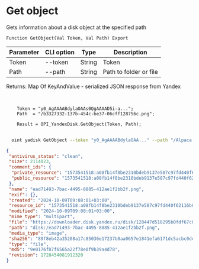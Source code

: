 ﻿---
sidebar_position: 3
---

# Get object
 Gets information about a disk object at the specified path



`Function GetObject(Val Token, Val Path) Export`

  | Parameter | CLI option | Type | Description |
  |-|-|-|-|
  | Token | --token | String | Token |
  | Path | --path | String | Path to folder or file |

  
  Returns:  Map Of KeyAndValue - serialized JSON response from Yandex

<br/>




```bsl title="Code example"
    Token = "y0_AgAAAABdylaOAAs0QgAAAAD5i-a...";
    Path  = "/b3327332-137b-454c-be37-06cff128756c.png";

    Result = OPI_YandexDisk.GetObject(Token, Path);
```



```sh title="CLI command example"
    
  oint yadisk GetObject --token "y0_AgAAAABdylaOAA..." --path "/Alpaca.png"

```

```json title="Result"
{
 "antivirus_status": "clean",
 "size": 2114023,
 "comment_ids": {
  "private_resource": "1573541518:a08fb14f8be2310bdeb9137e587c97fd440f62116b0d5b062b23309128e8ea1c",
  "public_resource": "1573541518:a08fb14f8be2310bdeb9137e587c97fd440f62116b0d5b062b23309128e8ea1c"
 },
 "name": "ead71493-7bac-4495-8885-412ae1f2bb2f.png",
 "exif": {},
 "created": "2024-10-09T09:08:01+03:00",
 "resource_id": "1573541518:a08fb14f8be2310bdeb9137e587c97fd440f62116b0d5b062b23309128e8ea1c",
 "modified": "2024-10-09T09:08:01+03:00",
 "mime_type": "multipart",
 "file": "https://downloader.disk.yandex.ru/disk/128447d518295b0fdf67c037329f3a846b7ac273d1c8c89e5e7e603994089df9/67065605/gwThwhLBKYvLhQCNnqAHij5hRQaUGDpwFbEzeIKiqA3i6iiJ6DTQ8YKof9wxzQAbxUj34HxpcU3N1SeCvBE7og%3D%3D?uid=1573541518&filename=ead71493-7bac-4495-8885-412ae1f2bb2f.png&disposition=attachment&hash=&limit=0&content_type=multipart&owner_uid=1573541518&fsize=2114023&hid=03d7263840468e281bd0b238a26e7d0d&media_type=image&tknv=v2&etag=9e0176f87f6565a22f78e0f9b39a4d78",
 "path": "disk:/ead71493-7bac-4495-8885-412ae1f2bb2f.png",
 "media_type": "image",
 "sha256": "89f8eb42a35208a17c85036e17237b0aa0657e1841efa6171dc5acbc0dea9e18",
 "type": "file",
 "md5": "9e0176f87f6565a22f78e0f9b39a4d78",
 "revision": 1728454081912320
}
```
